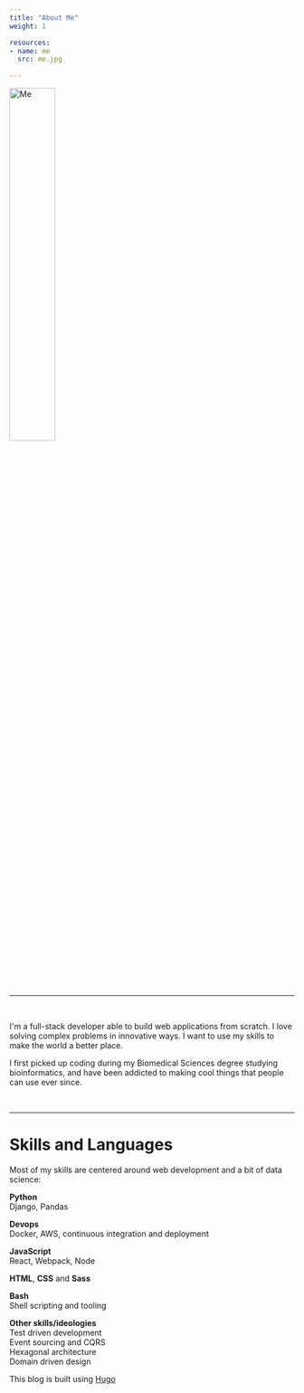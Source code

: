 ```yaml
---
title: "About Me"
weight: 1

resources:
- name: me
  src: me.jpg

---
```



<img 
    src="/me.jpg" 
    alt="Me" 
    style="width:40%; margin-left: auto; margin-right: auto;"
/>

<br> <hr> <br>

I'm a full-stack developer able to build web applications from scratch. I love solving complex problems in innovative ways. I want to use my skills to make the world a better place.

I first picked up coding during my Biomedical Sciences degree studying bioinformatics, and have been addicted to making cool things that people can use ever since.

<br> <hr>


# Skills and Languages

Most of my skills are centered around web development and a bit of data science:

**Python**  
Django, Pandas

**Devops**  
Docker, AWS, continuous integration and deployment

**JavaScript**  
React, Webpack, Node

**HTML**, **CSS** and **Sass**

**Bash**  
Shell scripting and tooling

**Other skills/ideologies**  
Test driven development  
Event sourcing and CQRS  
Hexagonal architecture  
Domain driven design  


This blog is built using [Hugo](https://gohugo.io/)
